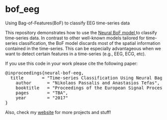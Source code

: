 # bof_eeg
Using Bag-of-Features(BoF) to classify EEG time-series data

This repository demonstrates how to use the [Neural BoF model ](https://github.com/passalis/neural-bof) to classify time-series data. In contrast to other well-known models tailored for time-series classification, the BoF model discards most of the spatial information contained in the time-series. This can be especially advantageous when we want to detect certain features in a time-series (e.g., EEG, ECG, etc).

If you use this code in your work please cite the following paper:

<pre>
@inproceedings{neural-bof-eeg,
  title       = "Time-series Classification Using Neural Bag-of-Features",
	author      = "Nikolaos Passalis and Anastasios Tefas",
	booktitle   = "Proceedings of the European Signal Processing Conference",
	pages       = "TBA",
	year        = "2017"
}
</pre>

Also, check my [website](http://users.auth.gr/passalis) for more projects and stuff!
